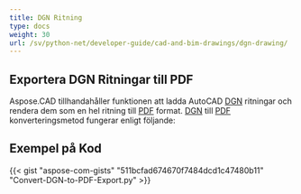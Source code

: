 ```yaml
---
title: DGN Ritning
type: docs
weight: 30
url: /sv/python-net/developer-guide/cad-and-bim-drawings/dgn-drawing/
---
```


## **Exportera DGN Ritningar till PDF**

Aspose.CAD tillhandahåller funktionen att ladda AutoCAD [DGN](https://docs.fileformat.com/cad/dgn/) ritningar och rendera dem som en hel ritning till [PDF](https://docs.fileformat.com/pdf/) format. [DGN](https://docs.fileformat.com/cad/dgn/) till [PDF](https://docs.fileformat.com/pdf/) konverteringsmetod fungerar enligt följande:

## Exempel på Kod

{{< gist "aspose-com-gists" "511bcfad674670f7484dcd1c47480b11" "Convert-DGN-to-PDF-Export.py" >}}
